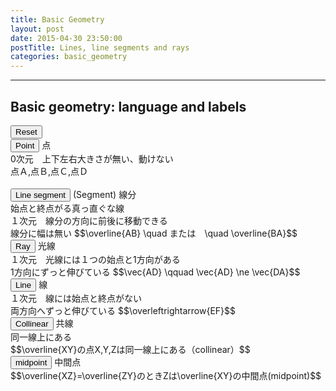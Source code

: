 ```yaml
---
title: Basic Geometry
layout: post
date: 2015-04-30 23:50:00
postTitle: Lines, line segments and rays
categories: basic_geometry
---
```


-------

## Basic geometry: language and labels

<div class="row">
  <div class="col-sm-6">
    <div id="svg01"></div>
    <button class="btn btn-lg btn-warning" id="btnReset">Reset</button>
  </div>
  <div class="col-sm-6">
    <div id="expPoint">
      <button class="btn btn-primary" id="btnPoint">Point</button>
      点<br>0次元　上下左右大きさが無い、動けない<br>点Ａ,点Ｂ,点Ｃ,点Ｄ
    </div>
    <br>
    <div id="expSeg">
      <button class="btn btn-primary" id="btnSeg">Line segment</button>
      (Segment)  線分<br>
      始点と終点がる真っ直ぐな線<br>
      １次元　線分の方向に前後に移動できる<br>
      線分に幅は無い
      $$\overline{AB} \quad または　\quad \overline{BA}$$
    </div>
    <div id="expRay">
      <button class="btn btn-primary" id="btnRay">Ray</button>
      光線<br>
      １次元　光線には１つの始点と1方向がある<br>
      1方向にずっと伸びている
      $$\vec{AD} \qquad \vec{AD} \ne \vec{DA}$$
    </div>
    <div id="expLine">
      <button class="btn btn-primary" id="btnLine">Line</button>
      線<br>
      １次元　線には始点と終点がない<br>
      両方向へずっと伸びている
      $$\overleftrightarrow{EF}$$
    </div>
    <div id="expCollinear">
      <button class="btn btn-primary" id="btnCollinear">Collinear</button>
      共線<br>
      同一線上にある<br>
      $$\overline{XY}の点X,Y,Zは同一線上にある（collinear）$$
    </div>
    <div id="expMid">
      <button class="btn btn-primary" id="btnMid">midpoint</button>
      中間点<br>
      $$\overline{XZ}=\overline{ZY}のときZは\overline{XY}の中間点(midpoint)$$
    </div>
  </div>
</div>

<script type="text/javascript" src="http://cdn.mathjax.org/mathjax/latest/MathJax.js?config=TeX-AMS-MML_SVG"></script>
<script src="http://d3js.org/d3.v3.min.js" charset="utf-8"></script>
<script src="{{site.url}}/js/d3draws.js" charset="utf-8"></script>
<script src="{{site.url}}/js/jquery.js" charset="utf-8"></script>

<script>

  var svg01 = d3.select("#svg01")
                .append("svg")
                .attr("height",500)
                .attr("width",500)
                .style("background","#000");

  var xScale01 = d3.scale.linear()
                       .domain([0,500])
                       .range([0,500]);
  var yScale01 = d3.scale.linear()
                       .domain([500,0])
                       .range([0,500]);  

 
pointData01=[
    {"cx":50,"cy":400,"r":4,"fillColor":"#fff"},
    {"cx":200,"cy":450,"r":4,"fillColor":"#fff"},
    {"cx":230,"cy":330,"r":4,"fillColor":"#fff"},
    {"cx":80,"cy":300,"r":4,"fillColor":"#fff"},
    {"cx":280,"cy":380,"r":4,"fillColor":"#fff"},
    {"cx":400,"cy":380,"r":4,"fillColor":"#fff"},
    {"cx":100,"cy":150,"r":4,"fillColor":"#fff"},
    {"cx":150,"cy":150,"r":4,"fillColor":"#fff"},
    {"cx":300,"cy":150,"r":4,"fillColor":"#fff"},
];



  foData01 = [
    {"x":45,"y":410,
    "text":"A",
    "anchor":"start",
    "stroke":"#ff0",
    "fontSize":18,"strokeWidth":1,
    "fontFamily":"Lora,serif"},
    {"x":195,"y":460,
    "text":"B",
    "anchor":"start",
    "stroke":"#ff0",
    "fontSize":18,"strokeWidth":1,
    "fontFamily":"Lora,serif"},
    {"x":225,"y":340,
    "text":"C",
    "anchor":"start",
    "stroke":"#ff0",
    "fontSize":18,"strokeWidth":1,
    "fontFamily":"Lora,serif"},
    {"x":75,"y":310,
    "text":"D",
    "anchor":"start",
    "stroke":"#ff0",
    "fontSize":18,"strokeWidth":1,
    "fontFamily":"Lora,serif"},
    {"x":275,"y":390,
    "text":"E",
    "anchor":"start",
    "stroke":"#ff0",
    "fontSize":18,"strokeWidth":1,
    "fontFamily":"Lora,serif"},
    {"x":395,"y":390,
    "text":"F",
    "anchor":"start",
    "stroke":"#ff0",
    "fontSize":18,"strokeWidth":1,
    "fontFamily":"Lora,serif"},
    {"x":95,"y":160,
    "text":"X",
    "anchor":"start",
    "stroke":"#ff0",
    "fontSize":18,"strokeWidth":1,
    "fontFamily":"Lora,serif"},
    {"x":145,"y":160,
    "text":"Z",
    "anchor":"start",
    "stroke":"#ff0",
    "fontSize":18,"strokeWidth":1,
    "fontFamily":"Lora,serif"},
    {"x":295,"y":160,
    "text":"Y",
    "anchor":"start",
    "stroke":"#ff0",
    "fontSize":18,"strokeWidth":1,
    "fontFamily":"Lora,serif"},

  ];

  lineData01 = [
    {"x1":50,"y1":400,"x2":50,"y2":400,"stroke":"#fff","strokeWidth":3},
    {"x1":230,"y1":330,"x2":230,"y2":330,"stroke":"#fff","strokeWidth":3},
    {"x1":100,"y1":150,"x2":100,"y2":150,"stroke":"#fff","strokeWidth":3},
  ];

  init();

d3.select("#btnPoint").on("click", function(){

  for (var i=0;i<4;i++){

    var el1 = svg01.select("#circle"+i);
    var el2 = svg01.select("#text"+i);
    el1.transition()
      .delay(i*500)
      .duration(500)
      .attr("opacity",1);
    el2.transition()
      .delay(i*500)
      .duration(500)
      .attr("opacity",1);
  }; 
  $("#btnSeg").removeClass("disabled");
});      

d3.select("#btnSeg").on("click", function(){

  for (var i=1;i<=150;i++){

    var el1 = svg01.select("#line0");
    el1.transition()
      .delay(i*10)
      .duration(10)
      .attr("x2",function(){
        return xScale01(50+i);
      })
      .attr("y2", function(){
        return yScale01(400+1/3*i);
      });
  };

 for (var i=1;i<=150;i++){

    var el1 = svg01.select("#line1");
    el1.transition()
      .delay(1500+i*10)
      .duration(10)
      .attr("x2",function(){
        return xScale01(230-i);
      })
      .attr("y2", function(){
        return yScale01(330-3/15*i);
      });

  };

  $("#btnRay").removeClass("disabled");

});      

d3.select("#btnRay").on("click", function(){

  vecData01 = [
    {"x1":50,"y1":400,"angles":-73,"length":200,
    "stroke":"#f0f","strokeWidth":2},
  ];
  drawVectorA(svg01,vecData01,xScale01,yScale01);
  
  $("#btnLine").removeClass("disabled");
});      

d3.select("#btnLine").on("click", function(){

  for (var i=4;i<6;i++){

    var el1 = svg01.select("#circle"+i);
    var el2 = svg01.select("#text"+i);
    el1.transition()
      .delay(i*500-2000)
      .duration(500)
      .attr("opacity",1);
    el2.transition()
      .delay(i*500-2000)
      .duration(500)
      .attr("opacity",1);
  }; 

  vecData02 = [
    {"x1":220,"y1":380,"x2":450,"y2":380,
    "stroke":"#f0f","strokeWidth":2,"opacity":0},
  ];
  drawVectorW(svg01,vecData02,xScale01,yScale01);

  $("#btnCollinear").removeClass("disabled");
});      

d3.select("#btnCollinear").on("click", function(){

  for (var i=6;i<9;i++){

    var el1 = svg01.select("#circle"+i);
    var el2 = svg01.select("#text"+i);
    el1.transition()
      .delay(i*500-3000)
      .duration(500)
      .attr("opacity",1);
    el2.transition()
      .delay(i*500-3000)
      .duration(500)
      .attr("opacity",1);
  }; 

  for (var i=1;i<=200;i++){

    var el1 = svg01.select("#line2");
    el1.transition()
      .delay(2000+i*5)
      .duration(5)
      .attr("x2",function(){
        return xScale01(100+i);
      });

  };
  $("#btnMid").removeClass("disabled");
});      

d3.select("#btnMid").on("click", function(){

    var el1 = svg01.select("#circle7");
    var el2 = svg01.select("#text7");
    el1.transition()
      .duration(1000)
      .attr("cx",200);
    el2.transition()
      .duration(1000)
      .attr("x",195);
});     

d3.select("#btnReset").on("click", function(){

  init();
});     

function init(){
  $("#btnSeg").addClass("disabled");
  $("#btnRay").addClass("disabled");
  $("#btnLine").addClass("disabled");
  $("#btnCollinear").addClass("disabled");  
  $("#btnMid").addClass("disabled");  

  svg01.selectAll("circle").remove();
  svg01.selectAll("text").remove();
  svg01.selectAll("line").remove();                   
  svg01.selectAll("path").remove();

  drawCircle(svg01,pointData01,xScale01,yScale01);
  drawText(svg01,foData01,xScale01,yScale01);

  svg01.selectAll("circle").attr("opacity",0);
  svg01.selectAll("text").attr("opacity",0);

  drawLine(svg01,lineData01,xScale01,yScale01);

} ;

</script>
